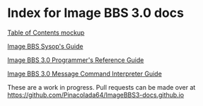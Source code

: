 # Index for Image BBS 3.0 docs

[Table of Contents mockup](https://pinacolada64.github.io/ImageBBS3-docs.github.io/toc-mockup.html)

[Image BBS Sysop's Guide](https://pinacolada64.github.io/ImageBBS3-docs.github.io/Image-BBS-3.html)

[Image BBS 3.0 Programmer's Reference Guide](https://pinacolada64.github.io/ImageBBS3-docs.github.io/Image-BBS-3-PRG.html)

[Image BBS 3.0 Message Command Interpreter Guide](https://pinacolada64.github.io/ImageBBS3-docs.github.io/mci.html)

These are a work in progress. Pull requests can be made over at https://github.com/Pinacolada64/ImageBBS3-docs.github.io
